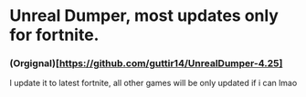# Unreal Dumper, most updates only for fortnite.
### (Orgignal)[https://github.com/guttir14/UnrealDumper-4.25]

I update it to latest fortnite, all other games will be only updated if i can lmao
